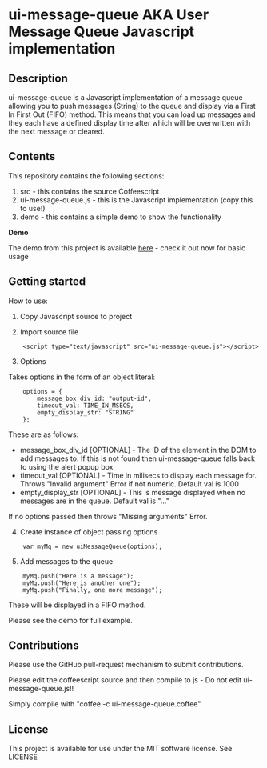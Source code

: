 # ui-message-queue AKA User Message Queue Javascript implementation

## Description

ui-message-queue is a Javascript implementation of a message queue allowing you to push messages (String) to the queue and display  via a First In First Out (FIFO) method. This means that you can load up messages and they each have a defined display time after which will be overwritten with the next message or cleared.

## Contents

This repository contains the following sections:

1. src - this contains the source Coffeescript
2. ui-message-queue.js - this is the Javascript implementation (copy this to use!)
3. demo - this contains a simple demo to show the functionality

**Demo**

The demo from this project is available [here](https://rob-murray.github.com/ui-message-queue) - check it out now for basic usage

## Getting started

How to use:

1) Copy Javascript source to project

2) Import source file


```
	<script type="text/javascript" src="ui-message-queue.js"></script>
```



3) Options


Takes options in the form of an object literal:

```
    options = {
        message_box_div_id: "output-id",
        timeout_val: TIME_IN_MSECS,
        empty_display_str: "STRING"
    };
```

These are as follows:
* message_box_div_id [OPTIONAL] - The ID of the element in the DOM to add messages to. If this is not found then ui-message-queue falls back to using the alert popup box
* timeout_val [OPTIONAL] - Time in milisecs to display each message for. Throws "Invalid argument" Error if not numeric. Default val is 1000
* empty_display_str [OPTIONAL] - This is message displayed when no messages are in the queue. Default val is "..."

If no options passed then throws "Missing arguments" Error.


4) Create instance of object passing options


```
    var myMq = new uiMessageQueue(options);
```


5) Add messages to the queue


```
    myMq.push("Here is a message");
    myMq.push("Here is another one");
    myMq.push("Finally, one more message");
```

These will be displayed in a FIFO method.

Please see the demo for full example.

## Contributions

Please use the GitHub pull-request mechanism to submit contributions.

Please edit the coffeescript source and then compile to js - Do not edit ui-message-queue.js!!

Simply compile with "coffee -c ui-message-queue.coffee"

## License

This project is available for use under the MIT software license.
See LICENSE
